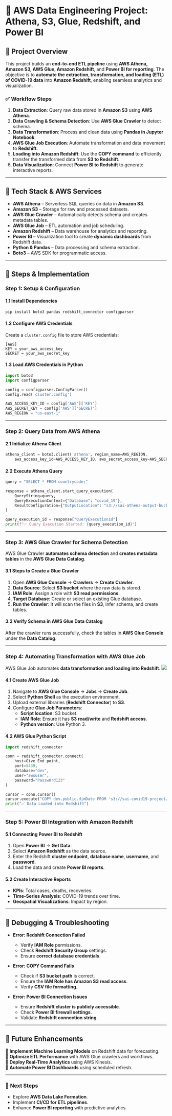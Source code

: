 
# 🚀 AWS Data Engineering Project: Athena, S3, Glue, Redshift, and Power BI

## 📌 Project Overview
This project builds an **end-to-end ETL pipeline** using **AWS Athena, Amazon S3, AWS Glue, Amazon Redshift**, and **Power BI for reporting**. The objective is to **automate the extraction, transformation, and loading (ETL) of COVID-19 data** into **Amazon Redshift**, enabling seamless analytics and visualization.

### ✅ **Workflow Steps**
1. **Data Extraction**: Query raw data stored in **Amazon S3** using **AWS Athena**.
2. **Data Crawling & Schema Detection**: Use **AWS Glue Crawler** to detect schema.
3. **Data Transformation**: Process and clean data using **Pandas in Jupyter Notebook**.
4. **AWS Glue Job Execution**: Automate transformation and data movement to **Redshift**.
5. **Loading into Amazon Redshift**: Use the **COPY command** to efficiently transfer the transformed data from **S3 to Redshift**.
6. **Data Visualization**: Connect **Power BI to Redshift** to generate interactive reports.

---

## 📌 Tech Stack & AWS Services
- **AWS Athena** – Serverless SQL queries on data in **Amazon S3**.
- **Amazon S3** – Storage for raw and processed datasets.
- **AWS Glue Crawler** – Automatically detects schema and creates metadata tables.
- **AWS Glue Job** – ETL automation and job scheduling.
- **Amazon Redshift** – Data warehouse for analytics and reporting.
- **Power BI** – Visualization tool to create **dynamic dashboards** from Redshift data.
- **Python & Pandas** – Data processing and schema extraction.
- **Boto3** – AWS SDK for programmatic access.

---

## 📌 Steps & Implementation

### **Step 1: Setup & Configuration**
#### **1.1 Install Dependencies**
```bash
pip install boto3 pandas redshift_connector configparser
```

#### **1.2 Configure AWS Credentials**
Create a `cluster.config` file to store AWS credentials:
```
[AWS]
KEY = your_aws_access_key
SECRET = your_aws_secret_key
```

#### **1.3 Load AWS Credentials in Python**
```python
import boto3
import configparser

config = configparser.ConfigParser()
config.read('cluster.config')

AWS_ACCESS_KEY_ID = config['AWS']['KEY']
AWS_SECRET_KEY = config['AWS']['SECRET']
AWS_REGION = "us-east-1"
```

---

### **Step 2: Query Data from AWS Athena**
#### **2.1 Initialize Athena Client**
```python
athena_client = boto3.client('athena', region_name=AWS_REGION,
    aws_access_key_id=AWS_ACCESS_KEY_ID, aws_secret_access_key=AWS_SECRET_KEY)
```

#### **2.2 Execute Athena Query**
```python
query = "SELECT * FROM countrycode;"

response = athena_client.start_query_execution(
    QueryString=query,
    QueryExecutionContext={"Database": "covid_19"},
    ResultConfiguration={"OutputLocation": "s3://sai-athena-output-bucket/output"},
)

query_execution_id = response["QueryExecutionId"]
print(f"✅ Query Execution Started: {query_execution_id}")
```

---

### **Step 3: AWS Glue Crawler for Schema Detection**
AWS Glue Crawler **automates schema detection** and **creates metadata tables** in the **AWS Glue Data Catalog**.

#### **3.1 Steps to Create a Glue Crawler**
1. Open **AWS Glue Console** → **Crawlers** → **Create Crawler**.
2. **Data Source**: Select **S3 bucket** where the raw data is stored.
3. **IAM Role**: Assign a role with **S3 read permissions**.
4. **Target Database**: Create or select an existing Glue database.
5. **Run the Crawler**: It will scan the files in **S3**, infer schema, and create tables.

#### **3.2 Verify Schema in AWS Glue Data Catalog**
After the crawler runs successfully, check the tables in **AWS Glue Console** under the **Data Catalog**.

---

### **Step 4: Automating Transformation with AWS Glue Job**
AWS Glue Job automates **data transformation and loading into Redshift**.
![](dimensional_model.png)

#### **4.1 Create AWS Glue Job**
1. Navigate to **AWS Glue Console** → **Jobs** → **Create Job**.
2. Select **Python Shell** as the execution environment.
3. Upload external libraries (**Redshift Connector**) to **S3**.
4. Configure **Glue Job Parameters**:
   - **Script location**: S3 bucket.
   - **IAM Role**: Ensure it has **S3 read/write** and **Redshift access**.
   - **Python version**: Use Python 3.

#### **4.2 AWS Glue Python Script**
```python
import redshift_connector

conn = redshift_connector.connect(
    host=Give End point,
    port=5439,
    database="dev",
    user="awsuser",
    password="Passw0rd123"
)

cursor = conn.cursor()
cursor.execute("COPY dev.public.dimDate FROM 's3://sai-covid19-project/output/dimDate.csv' IAM_ROLE 'arn:aws:iam::503561422673:role/redshift-s3-access' FORMAT AS CSV DELIMITER ',' IGNOREHEADER 1 REGION 'us-east-1';")
print("✅ Data Loaded into Redshift")
```

---

### **Step 5: Power BI Integration with Amazon Redshift**
#### **5.1 Connecting Power BI to Redshift**
1. Open **Power BI** → **Get Data**.
2. Select **Amazon Redshift** as the data source.
3. Enter the Redshift **cluster endpoint**, **database name**, **username**, and **password**.
4. Load the data and create **Power BI reports**.

#### **5.2 Create Interactive Reports**
- **KPIs**: Total cases, deaths, recoveries.
- **Time-Series Analysis**: COVID-19 trends over time.
- **Geospatial Visualizations**: Impact by region.

---

## 📌 Debugging & Troubleshooting
- **Error: Redshift Connection Failed**
  - Verify **IAM Role** permissions.
  - Check **Redshift Security Group** settings.
  - Ensure **correct database credentials**.

- **Error: COPY Command Fails**
  - Check if **S3 bucket path** is correct.
  - Ensure the **IAM Role has Amazon S3 read access**.
  - Verify **CSV file formatting**.

- **Error: Power BI Connection Issues**
  - Ensure **Redshift cluster is publicly accessible**.
  - Check **Power BI firewall settings**.
  - Validate **Redshift connection string**.

---

## 📌 Future Enhancements
🔹 **Implement Machine Learning Models** on Redshift data for forecasting.  
🔹 **Optimize ETL Performance** with AWS Glue crawlers and workflows.  
🔹 **Deploy Real-Time Analytics** using AWS Kinesis.  
🔹 **Automate Power BI Dashboards** using scheduled refresh.

---

### 🚀 **Next Steps**
- Explore **AWS Data Lake Formation**.
- Implement **CI/CD for ETL pipelines**.
- Enhance **Power BI reporting** with predictive analytics.
